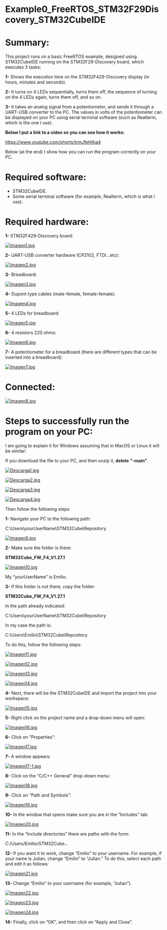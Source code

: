 
# Example0_FreeRTOS_STM32F29Discovery_STM32CubeIDE

# **Summary:**

  This project runs on a basic FreeRTOS example, designed using STM32CubeIDE running on the STM32F29-Discovery board, which executes 3 tasks:
  
  **1-** Shows the execution time on the STM32F429-Discovery display (in hours, minutes and seconds).
  
  **2-** It turns on 4 LEDs sequentially, turns them off, the sequence of turning on the 4 LEDs again, turns them off, and so on.
  
  **3-** It takes an analog signal from a potentiometer, and sends it through a UART-USB converter to the PC. The values in volts of the potentiometer can be displayed on your PC using 
  serial terminal software (such as Realterm, which is the one I use).
  
  **Below I put a link to a video so you can see how it works:**
  
  https://www.youtube.com/shorts/trmJfeHAia4
  
  Below (at the end) I show how you can run the program correctly on your PC.

# **Required software:**

  - STM32CubeIDE.
  - Some serial terminal software (for example, Realterm, which is what I use).
  
# **Required hardware:**

  **1-**	STM32F429-Discovery board:
  
  [![Imagen1.jpg](https://i.postimg.cc/sXgv46M7/Imagen1.jpg)](https://postimg.cc/CZ9hF4Hx)
  
  **2-** UART-USB converter hardware (CP2102, FTDI…etc):
  
  [![Imagen2.jpg](https://i.postimg.cc/tgKVptJx/Imagen2.jpg)](https://postimg.cc/rd9p94SV)
  
  **3-** Breadboard:
  
  [![Imagen3.jpg](https://i.postimg.cc/gkLF6V2J/Imagen3.jpg)](https://postimg.cc/Cz063fDT)
  
  **4-** Dupont type cables (male-female, female-female):
  
  [![Imagen4.jpg](https://i.postimg.cc/x1R200dy/Imagen4.jpg)](https://postimg.cc/hXfwsRTf)
  
  **5-** 4 LEDs for breadboard:
  
  [![Imagen5.jpg](https://i.postimg.cc/65cjqTd3/Imagen5.jpg)](https://postimg.cc/jLWQkx30)
   
  **6-** 4 resistors 220 ohms:
  
  [![Imagen6.jpg](https://i.postimg.cc/1tK6BVRV/Imagen6.jpg)](https://postimg.cc/jwLLd57R)
  
  **7-** A potentiometer for a breadboard (there are different types that can be inserted into a breadboard):
  
  [![Imagen7.jpg](https://i.postimg.cc/ydr677vr/Imagen7.jpg)](https://postimg.cc/CBkpNpyj) 

# **Connected:**

[![Imagen8.jpg](https://i.postimg.cc/WzLNd5cM/Imagen8.jpg)](https://postimg.cc/jwc09Q55)

# **Steps to successfully run the program on your PC:**

I am going to explain it for Windows assuming that in MacOS or Linux it will be similar:

If you download the file to your PC, and then unzip it, **delete "-main"**.

[![Descarga1.jpg](https://i.postimg.cc/4NCQkc79/Descarga1.jpg)](https://postimg.cc/NL4HR5xs)

[![Descarga2.jpg](https://i.postimg.cc/rwMbT30x/Descarga2.jpg)](https://postimg.cc/6ybzLHhp)

[![Descarga3.jpg](https://i.postimg.cc/mgmdsDGW/Descarga3.jpg)](https://postimg.cc/LJZkkmXx)

[![Descarga4.jpg](https://i.postimg.cc/1R0rStp7/Descarga4.jpg)](https://postimg.cc/bdJtHqV1)

Then follow the following steps

**1-** Navigate your PC to the following path:

C:\Users\yourUserName\STM32Cube\Repository 

[![Imagen9.jpg](https://i.postimg.cc/ydTQRNwv/Imagen9.jpg)](https://postimg.cc/G8Hxwb3y)

**2-** Make sure the folder is there:

**STM32Cube_FW_F4_V1.27.1** 

[![Imagen10.jpg](https://i.postimg.cc/23N1fz5N/Imagen10.jpg)](https://postimg.cc/QKS8QZ5f)

My “yourUserName” is Emilio.

**3-** If this folder is not there, copy the folder:

**STM32Cube_FW_F4_V1.27.1**

In the path already indicated:

C:\Users\yourUserName\STM32Cube\Repository

In my case the path is:

C:\Users\Emilio\STM32Cube\Repository

To do this, follow the following steps: 

[![Imagen11.jpg](https://i.postimg.cc/52xBrMkF/Imagen11.jpg)](https://postimg.cc/MvFfcgwW)

[![Imagen12.jpg](https://i.postimg.cc/4xNc5Qm6/Imagen12.jpg)](https://postimg.cc/8j9skWdc)

[![Imagen13.jpg](https://i.postimg.cc/tCmqK3Bt/Imagen13.jpg)](https://postimg.cc/LnLFf1Kn)

[![Imagen14.jpg](https://i.postimg.cc/sDtFPwn8/Imagen14.jpg)](https://postimg.cc/0bdHPd1d)

**4-** Next, there will be the STM32CubeIDE and import the project into your workspace:

[![Imagen15.jpg](https://i.postimg.cc/PrM3JygY/Imagen15.jpg)](https://postimg.cc/gnnqBVk2)

**5-** Right click on the project name and a drop-down menu will open:

[![Imagen16.jpg](https://i.postimg.cc/rwmJmkC2/Imagen16.jpg)](https://postimg.cc/rKBWn7Pf)

**6-** Click on “Properties”:

[![Imagen17.jpg](https://i.postimg.cc/W1hGV7T2/Imagen17.jpg)](https://postimg.cc/pmMhYzm7)

**7-** A window appears:

[![Imagen17-1.jpg](https://i.postimg.cc/wxFRBbqh/Imagen17-1.jpg)](https://postimg.cc/0rMyWnJQ)

**8-** Click on the “C/C++ General” drop-down menu:

[![Imagen18.jpg](https://i.postimg.cc/gcyFyV9k/Imagen18.jpg)](https://postimg.cc/Jth2MB49)

**9-** Click on “Path and Symbols”:

[![Imagen19.jpg](https://i.postimg.cc/FH4xyS4m/Imagen19.jpg)](https://postimg.cc/JGpJmG0d)

**10-** In the window that opens make sure you are in the “Includes” tab:

[![Imagen20.jpg](https://i.postimg.cc/9MY2fZCM/Imagen20.jpg)](https://postimg.cc/ygxtQJJ4)
 
**11-** In the “Include directories” there are paths with the form:

C:/Users/Emilio/STM32Cube…

**12-** If you want it to work, change “Emilio” to your username. For example, if your name is Julian, change “Emilio” to “Julian.” To do this, select each path and edit it as follows:
 
[![Imagen21.jpg](https://i.postimg.cc/SR4W60Bd/Imagen21.jpg)](https://postimg.cc/R6P6mYVJ)

**13-** Change “Emilio” to your username (for example, “Julian”). 

[![Imagen22.jpg](https://i.postimg.cc/PxNtSKDw/Imagen22.jpg)](https://postimg.cc/bDccJx3y)

[![Imagen23.jpg](https://i.postimg.cc/4Nc0RMR1/Imagen23.jpg)](https://postimg.cc/zVJ7nxBL)

[![Imagen24.jpg](https://i.postimg.cc/hPGGCLFg/Imagen24.jpg)](https://postimg.cc/Btdsb1Qw)

**14-** Finally, click on “OK”, and then click on “Apply and Close”.

